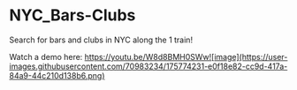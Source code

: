 # NYC_Bars-Clubs

Search for bars and clubs in NYC along the 1 train! 

Watch a demo here:
https://youtu.be/W8d8BMH0SWw![image](https://user-images.githubusercontent.com/70983234/175774231-e0f18e82-cc9d-417a-84a9-44c210d138b6.png)
